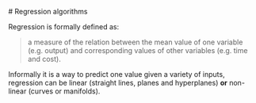 # Regression algorithms

Regression is formally defined as: 

> a measure of the relation between the mean value of one variable (e.g. output) and corresponding values of other variables (e.g. time and cost).

Informally it is a way to predict one value given a variety of inputs, regression can be linear (straight lines, planes and hyperplanes) **or** non-linear (curves or manifolds).